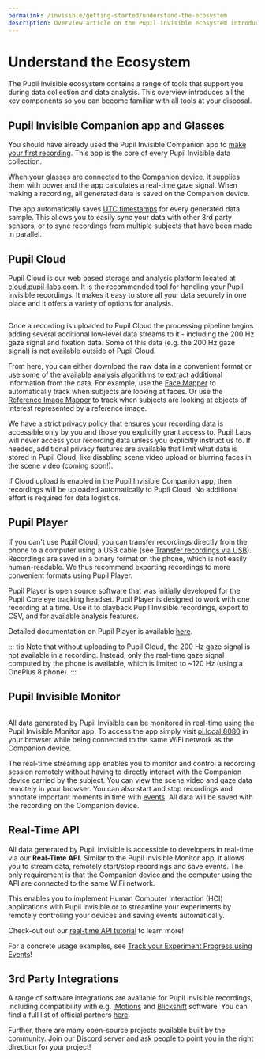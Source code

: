 ```yaml
---
permalink: /invisible/getting-started/understand-the-ecosystem
description: Overview article on the Pupil Invisible ecosystem introducing available software components.
---
```


# Understand the Ecosystem
The Pupil Invisible ecosystem contains a range of tools that support you during data collection and data analysis. This overview introduces all the key components so you can become familiar with all tools at your disposal.

## Pupil Invisible Companion app and Glasses
You should have already used the Pupil Invisible Companion app to [make your first recording](/invisible/getting-started/first-recording). This app is the core of every Pupil Invisible data collection.

When your glasses are connected to the Companion device, it supplies them with power and the app calculates a real-time gaze signal. When making a recording, all generated data is saved on the Companion device.

The app automatically saves [UTC timestamps](https://en.wikipedia.org/wiki/Coordinated_Universal_Time) for every generated data sample. This allows you to easily sync your data with other 3rd party sensors, or to sync recordings from multiple subjects that have been made in parallel.


## Pupil Cloud
Pupil Cloud is our web based storage and analysis platform located at [cloud.pupil-labs.com](https://cloud.pupil-labs.com/). It is the recommended tool for handling your Pupil Invisible recordings.
It makes it easy to store all your data securely in one place and it offers a variety of options for analysis.

<div class="pb-4" style="display:flex;justify-content:center;">
  <v-img
    :src="require('../../media/invisible/getting-started/PL-Ecosystem-white.jpg')"
    max-width=100%
  >
  </v-img>
</div>

Once a recording is uploaded to Pupil Cloud the processing pipeline begins adding several additional low-level data streams to it - including the 200 Hz gaze signal and fixation data. Some of this data (e.g. the 200 Hz gaze signal) is not available outside of Pupil Cloud.

From here, you can either download the raw data in a convenient format or use some of the available analysis algorithms to extract additional information from the data. For example, use the [Face Mapper](/invisible/explainers/enrichments/#face-mapper) to automatically track when subjects are looking at faces. Or use the [Reference Image Mapper](/invisible/explainers/enrichments/#reference-image-mapper) to track when subjects are looking at objects of interest represented by a reference image.

We have a strict [privacy policy](https://pupil-labs.com/legal/) that ensures your recording data is accessible only by you and those you explicitly grant access to. Pupil Labs will never access your recording data unless you explicitly instruct us to. If needed, additional privacy features are available that limit what data is stored in Pupil Cloud, like disabling scene video upload or blurring faces in the scene video (coming soon!).

If Cloud upload is enabled in the Pupil Invisible Companion app, then recordings will be uploaded automatically to Pupil Cloud. No additional effort is required for data logistics.


## Pupil Player
If you can't use Pupil Cloud, you can transfer recordings directly from the phone to a computer using a USB cable (see [Transfer recordings via USB](/invisible/how-tos/data-collection-with-the-companion-app/transfer-recordings-via-usb)). Recordings are saved in a binary format on the phone, which is not easily human-readable. We thus recommend exporting recordings to more convenient formats using Pupil Player.

Pupil Player is open source software that was initially developed for the Pupil Core eye tracking headset. Pupil Player is designed to work with one recording at a time. Use it to playback Pupil Invisible recordings, export to CSV, and for available analysis features.  

Detailed documentation on Pupil Player is available [here](/core/software/pupil-player).

::: tip
Note that without uploading to Pupil Cloud, the 200 Hz gaze signal is not available in a recording. Instead, only the real-time gaze signal computed by the phone is available, which is limited to ~120 Hz (using a OnePlus 8 phone).
:::


## Pupil Invisible Monitor
<div style="display:flex;justify-content:center;" class="pb-4">
  <v-img
    :src="require('../../media/invisible/getting-started/pi-monitor-app.jpg')"
    max-width=100%
  >
  </v-img>
</div>

All data generated by Pupil Invisible can be monitored in real-time using the Pupil Invisible Monitor app. To access the app simply visit [pi.local:8080](http://pi.local:8080) in your browser while being connected to the same WiFi network as the Companion device.

The real-time streaming app enables you to monitor and control a recording session remotely without having to directly interact with the Companion device carried by the subject. You can view the scene video and gaze data remotely in your browser. You can also start and stop recordings and annotate important moments in time with [events](/invisible/explainers/basic-concepts/#events). All data will be saved with the recording on the Companion device.

## Real-Time API
All data generated by Pupil Invisible is accessible to developers in real-time via our **Real-Time API**. Similar to the Pupil Invisible Monitor app, it allows you to stream data, remotely start/stop recordings and save events. The only requirement is that the Companion device and the computer using the API are connected to the same WiFi network.

This enables you to implement Human Computer Interaction (HCI) applications with Pupil Invisible or to streamline your experiments by remotely controlling your devices and saving events automatically.

Check-out out our [real-time API tutorial](/invisible/how-tos/integrate-with-the-real-time-api/introduction) to learn more!

For a concrete usage examples, see [Track your Experiment Progress using Events](/invisible/how-tos/integrate-with-the-real-time-api/track-your-experiment-progress-using-events)!


## 3rd Party Integrations
A range of software integrations are available for Pupil Invisible recordings, including compatibility with e.g. [iMotions](https://imotions.com/) and [Blickshift](https://www.blickshift.com/?lang=de) software. You can find a full list of official partners [here](https://pupil-labs.com/partners-resellers/). 

Further, there are many open-source projects available built by the community. Join our [Discord](https://pupil-labs.com/chat) server and ask people to point you in the right direction for your project!

